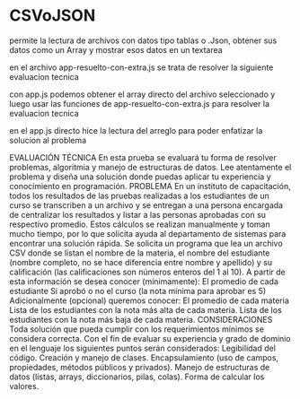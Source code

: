 # CSVoJSON
permite la lectura de archivos con datos tipo tablas o .Json, obtener sus datos como un Array y mostrar esos datos en un textarea



en el archivo app-resuelto-con-extra.js se trata de resolver la siguiente evaluacion tecnica

con app.js podemos obtener el array directo del archivo seleccionado y luego usar las funciones de app-resuelto-con-extra.js para resolver la evaluacion tecnica

en el app.js directo hice la lectura del arreglo para poder enfatizar la solucion al problema 

EVALUACIÓN TÉCNICA
En esta prueba se evaluará tu forma de resolver problemas, algoritmia y manejo de estructuras de datos. Lee atentamente el problema y diseña una solución donde puedas aplicar tu experiencia y conocimiento en programación.
PROBLEMA
En un instituto de capacitación, todos los resultados de las pruebas realizadas a los estudiantes de un curso se transcriben a un archivo y se entregan a una persona encargada de centralizar los resultados y listar a las personas aprobadas con su respectivo promedio. 
Estos cálculos se realizan manualmente y toman mucho tiempo, por lo que solicita ayuda al departamento de sistemas para encontrar una solución rápida.
Se solicita un programa que lea un archivo CSV donde se listan el nombre de la materia, el nombre del estudiante (nombre completo, no se hace diferencia entre nombre y apellido) y su calificación (las calificaciones son números enteros del 1 al 10).
A partir de esta información se desea conocer (mínimamente):
El promedio de cada estudiante
Si aprobó o no el curso (la nota mínima para aprobar es 5)
Adicionalmente (opcional) queremos conocer:
El promedio de cada materia
Lista de los estudiantes con la nota más alta de cada materia.
Lista de los estudiantes con la nota más baja de cada materia.
CONSIDERACIONES
Toda solución que pueda cumplir con los requerimientos mínimos se considera correcta.
Con el fin de evaluar su experiencia y grado de dominio en el lenguaje los siguientes puntos serán considerados:
Legibilidad del código.
Creación y manejo de clases.
Encapsulamiento (uso de campos, propiedades, métodos públicos y privados).
Manejo de estructuras de datos (listas, arrays, diccionarios, pilas, colas).
Forma de calcular los valores.

